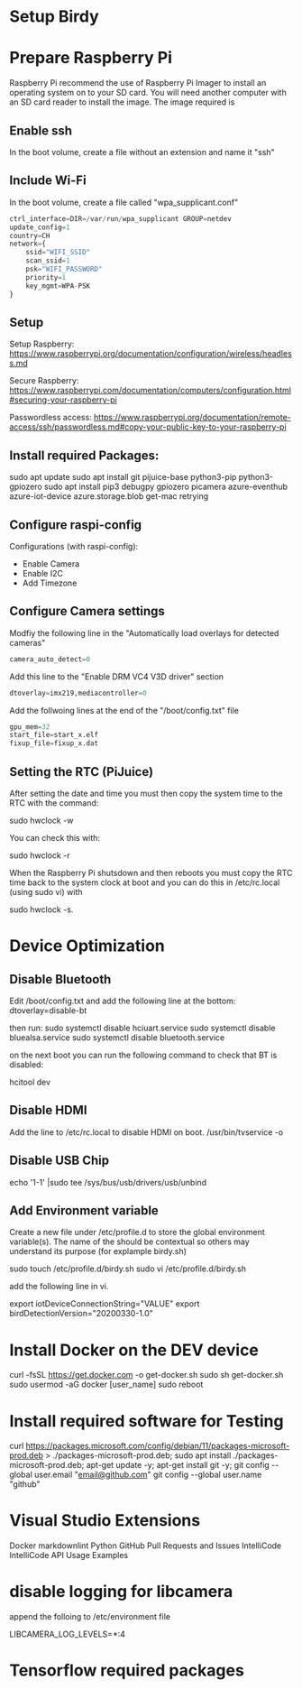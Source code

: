 # Setup Birdy

# Prepare Raspberry Pi

Raspberry Pi recommend the use of Raspberry Pi Imager to install an operating system on to your SD card. You will need another computer with an SD card reader to install the image.
The image required is 

## Enable ssh

In the boot volume, create a file without an extension and name it "ssh"

## Include Wi-Fi

In the boot volume, create a file called "wpa_supplicant.conf"

```python
ctrl_interface=DIR=/var/run/wpa_supplicant GROUP=netdev
update_config=1
country=CH
network={
    ssid="WIFI_SSID"
    scan_ssid=1
    psk="WIFI_PASSWORD"
    priority=1
    key_mgmt=WPA-PSK
}
```
## Setup 
Setup Raspberry: https://www.raspberrypi.org/documentation/configuration/wireless/headless.md

Secure Raspberry: https://www.raspberrypi.com/documentation/computers/configuration.html#securing-your-raspberry-pi

Passwordless access: https://www.raspberrypi.org/documentation/remote-access/ssh/passwordless.md#copy-your-public-key-to-your-raspberry-pi

## Install required Packages:

sudo apt update
sudo apt install git pijuice-base python3-pip python3-gpiozero
sudo apt install pip3 debugpy gpiozero picamera azure-eventhub azure-iot-device azure.storage.blob get-mac retrying

## Configure raspi-config

Configurations (with raspi-config):
 - Enable Camera
 - Enable I2C
 - Add Timezone


## Configure Camera settings

Modfiy the following line in the "Automatically load overlays for detected cameras"

```python
camera_auto_detect=0
```

Add this line to the "Enable DRM VC4 V3D driver" section

```python
dtoverlay=imx219,mediacontroller=0
```


Add the follwoing lines at the end of the "/boot/config.txt" file

```python
gpu_mem=32
start_file=start_x.elf
fixup_file=fixup_x.dat
```

## Setting the RTC (PiJuice)

After setting the date and time you must then copy the system time to the RTC with the command:

sudo hwclock -w

You can check this with:

sudo hwclock -r

When the Raspberry Pi shutsdown and then reboots you must copy the RTC time back to the system clock at boot and you can do this in /etc/rc.local (using sudo vi) with 

sudo hwclock -s.

# Device Optimization

## Disable Bluetooth

Edit /boot/config.txt and add the following line at the bottom:
    dtoverlay=disable-bt

then run:
    sudo systemctl disable hciuart.service
    sudo systemctl disable bluealsa.service
    sudo systemctl disable bluetooth.service

on the next boot you can run the following command to check that BT is disabled:

hcitool dev

## Disable HDMI

Add the line to /etc/rc.local to disable HDMI on boot. 
/usr/bin/tvservice -o

## Disable USB Chip

echo '1-1' |sudo tee /sys/bus/usb/drivers/usb/unbind

## Add Environment variable

Create a new file under /etc/profile.d to store the global environment variable(s). The name of the should be contextual so others may understand its purpose (for explample birdy.sh)

sudo touch /etc/profile.d/birdy.sh
sudo vi /etc/profile.d/birdy.sh

add the following line in vi.

export iotDeviceConnectionString="VALUE"
export birdDetectionVersion="20200330-1.0"



# Install Docker on the DEV device

curl -fsSL https://get.docker.com -o get-docker.sh
sudo sh get-docker.sh
sudo usermod -aG docker [user_name]
sudo reboot

# Install required software for Testing

curl https://packages.microsoft.com/config/debian/11/packages-microsoft-prod.deb > ./packages-microsoft-prod.deb;
sudo apt install ./packages-microsoft-prod.deb;
apt-get update -y;
apt-get install git -y;
git config --global user.email "email@github.com"
git config --global user.name "github"

# Visual Studio Extensions

Docker
markdownlint
Python
GitHub Pull Requests and Issues
IntelliCode
IntelliCode API Usage Examples

# disable logging for libcamera

append the folloing to /etc/environment file

LIBCAMERA_LOG_LEVELS=*:4

# Tensorflow required packages

